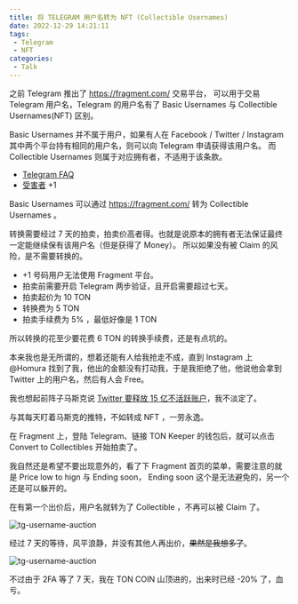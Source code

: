 ```yaml
---
title: 将 TELEGRAM 用户名转为 NFT (Collectible Usernames)
date: 2022-12-29 14:21:11
tags:
 - Telegram 
 - NFT
categories:
 - Talk
---
```


之前 Telegram 推出了 https://fragment.com/ 交易平台， 可以用于交易 Telegram 用户名，Telegram 的用户名有了 Basic Usernames 与 Collectible Usernames(NFT) 区别。  

Basic Usernames 并不属于用户，如果有人在 Facebook / Twitter / Instagram 其中两个平台持有相同的用户名，则可以向 Telegram 申请获得该用户名。 而 Collectible Usernames 则属于对应拥有者，不适用于该条款。  

- [Telegram FAQ](https://telegram.org/faq?setln=en#q-what-do-i-do-if-my-username-is-taken)  
- [受害者](https://medium.com/@saman/how-telegram-took-my-unique-username-40aa7507d45c) +1

Basic Usernames 可以通过 https://fragment.com/ 转为 Collectible Usernames 。  

<!--more--> 

转换需要经过 7 天的拍卖，拍卖价高者得。也就是说原本的拥有者无法保证最终一定能继续保有该用户名（但是获得了 Money）。 所以如果没有被 Claim 的风险，是不需要转换的。  

- +1 号码用户无法使用 Fragment 平台。  
- 拍卖前需要开启 Telegram 两步验证，且开启需要超过七天。
- 拍卖起价为 10 TON 
- 转换费为 5 TON
- 拍卖手续费为 5% ，最低好像是 1 TON 

所以转换的花至少要花费 6 TON 的转换手续费，还是有点坑的。    

本来我也是无所谓的，想着还能有人给我抢走不成，直到 Instagram 上 @Homura 找到了我，他出的金额没有打动我，于是我拒绝了他，他说他会拿到 Twitter 上的用户名，然后有人会 Free。

我也想起前阵子马斯克说 [Twitter 要释放 15 亿不活跃账户](https://twitter.com/elonmusk/status/1601124219009409024)，我不淡定了。  

与其每天盯着马斯克的推特，不如转成 NFT ，一劳永逸。  

在 Fragment 上，登陆 Telegram、链接 TON Keeper 的钱包后，就可以点击 Convert to Collectibles 开始拍卖了。  

我自然还是希望不要出现意外的，看了下 Fragment 首页的菜单，需要注意的就是 Price low to hign 与 Ending soon， Ending soon 这个是无法避免的，另一个还是可以躲开的。   

在有第一个出价后，用户名就转为了 Collectible ，不再可以被 Claim 了。  

![tg-username-auction](https://m.nep.me/blog/post/tg-username-auction-start.png)  

经过 7 天的等待，风平浪静，并没有其他人再出价，~~果然是我想多了~~。

![tg-username-auction](https://m.nep.me/blog/post/tg-username-auction-bid.png)

不过由于 2FA 等了 7 天，我在 TON COIN 山顶进的，出来时已经 -20% 了，血亏。 





